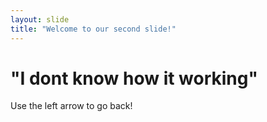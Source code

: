 ```yaml
---
layout: slide
title: "Welcome to our second slide!"
---
```

# "I dont know how it working"
Use the left arrow to go back!
